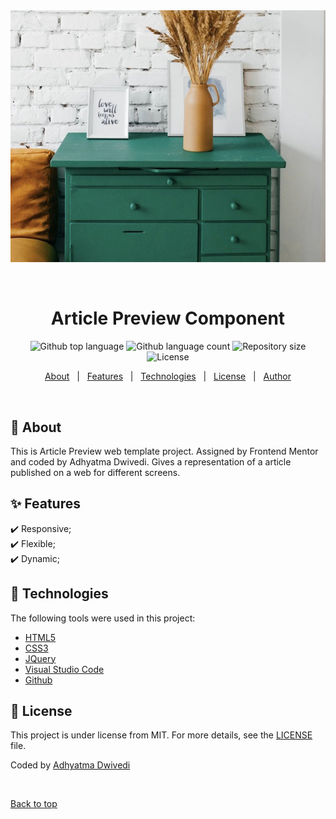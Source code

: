 <div align="center" id="top"> 
  <img src="images/drawers.jpg" alt="Article Preview Component" />

  &#xa0;

  <!-- <a href="https://articlepreviewcomponent.netlify.app">Demo</a> -->
</div>

<h1 align="center">Article Preview Component</h1>

<p align="center">
  <img alt="Github top language" src="https://img.shields.io/github/languages/top/r00kieAd/article-preview-component?color=56BEB8">

  <img alt="Github language count" src="https://img.shields.io/github/languages/count/r00kieAd/article-preview-component?color=56BEB8">

  <img alt="Repository size" src="https://img.shields.io/github/repo-size/r00kieAd/article-preview-component?color=56BEB8">

  <img alt="License" src="https://img.shields.io/github/license/r00kieAd/article-preview-component?color=56BEB8">
</p>

<p align="center">
  <a href="#dart-about">About</a> &#xa0; | &#xa0; 
  <a href="#sparkles-features">Features</a> &#xa0; | &#xa0;
  <a href="#rocket-technologies">Technologies</a> &#xa0; | &#xa0;
  <a href="#memo-license">License</a> &#xa0; | &#xa0;
  <a href="https://github.com/{{YOUR_GITHUB_USERNAME}}" target="_blank">Author</a>
</p>

<br>

## :dart: About ##

This is Article Preview web template project. Assigned by Frontend Mentor and coded by Adhyatma Dwivedi. Gives a representation of a article published on a web for different screens.

## :sparkles: Features ##

:heavy_check_mark: Responsive;\
:heavy_check_mark: Flexible;\
:heavy_check_mark: Dynamic;

## :rocket: Technologies ##

The following tools were used in this project:

- [HTML5](https://www.w3schools.com/html/default.asp)
- [CSS3](https://www.w3schools.com/css/default.asp/)
- [JQuery](https://www.w3schools.com/jquery/default.asp)
- [Visual Studio Code](https://code.visualstudio.com/)
- [Github](https://www.typescriptlang.org/)

## :memo: License ##

This project is under license from MIT. For more details, see the [LICENSE](LICENSE) file.


Coded by <a href="https://github.com/r00kieAd" target="_blank">Adhyatma Dwivedi</a>

&#xa0;

<a href="#top">Back to top</a>
